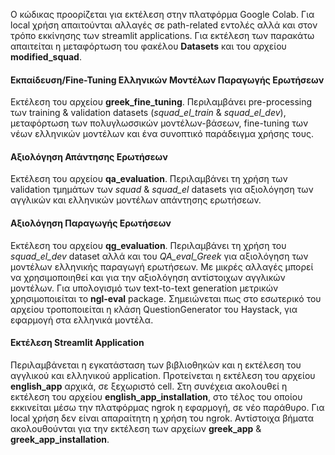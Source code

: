 Ο κώδικας προορίζεται για εκτέλεση στην πλατφόρμα Google Colab. Για local χρήση απαιτούνται αλλαγές σε path-related εντολές αλλά και στον τρόπο εκκίνησης των streamlit applications. Για εκτέλεση των παρακάτω απαιτείται η μεταφόρτωση του φακέλου **Datasets** και του αρχείου **modified_squad**.

#### Εκπαίδευση/Fine-Tuning Ελληνικών Μοντέλων Παραγωγής Ερωτήσεων

Εκτέλεση του αρχείου **greek_fine_tuning**. Περιλαμβάνει pre-processing των training & validation datasets (*squad_el_train* & *squad_el_dev*), μεταφόρτωση των πολυγλωσσικών μοντέλων-βάσεων, fine-tuning των νέων ελληνικών μοντέλων και ένα συνοπτικό παράδειγμα χρήσης τους.

#### Αξιολόγηση Απάντησης Ερωτήσεων

Εκτέλεση του αρχείου **qa_evaluation**. Περιλαμβάνει τη χρήση των validation τμημάτων των *squad* & *squad_el* datasets για αξιολόγηση των αγγλικών και ελληνικών μοντέλων απάντησης ερωτήσεων.

#### Αξιολόγηση Παραγωγής Ερωτήσεων

Εκτέλεση του αρχείου **qg_evaluation**. Περιλαμβάνει τη χρήση του *squad_el_dev* dataset αλλά και του *QA_eval_Greek* για αξιολόγηση των μοντέλων ελληνικής παραγωγή ερωτήσεων. Με μικρές αλλαγές μπορεί να χρησιμοποιηθεί και για την αξιολόγηση αντίστοιχων αγγλικών μοντέλων.  Για υπολογισμό των text-to-text generation μετρικών χρησιμοποιείται το **ngl-eval** package. Σημειώνεται πως στο εσωτερικό του αρχείου τροποποιείται η κλάση QuestionGenerator του Haystack, για εφαρμογή στα ελληνικά μοντέλα.

#### Εκτέλεση Streamlit Application

Περιλαμβάνεται η εγκατάσταση των βιβλιοθηκών και η εκτέλεση του αγγλικού και ελληνικού application. Προτείνεται η εκτέλεση του αρχείου **english_app** αρχικά, σε ξεχωριστό cell. Στη συνέχεια ακολουθεί η εκτέλεση του αρχείου **english_app_installation**, στο τέλος του οποίου εκκινείται μέσω την πλατφόρμας ngrok η εφαρμογή, σε νέο παράθυρο. Για local χρήση δεν είναι απαραίτητη η χρήση του ngrok. Αντίστοιχα βήματα ακολουθούνται για την εκτέλεση των αρχείων **greek_app** & **greek_app_installation**.
